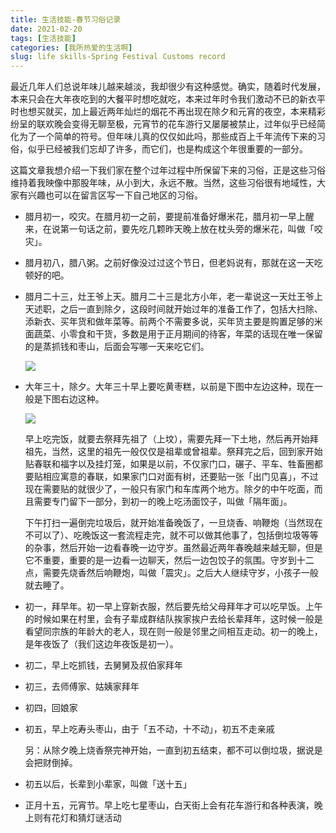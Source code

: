 ```yaml
---
title: 生活技能-春节习俗记录
date: 2021-02-20
tags: [生活技能]
categories: [我所热爱的生活啊]
slug: life skills-Spring Festival Customs record
---
```


最近几年人们总说年味儿越来越淡，我却很少有这种感觉。确实，随着时代发展，本来只会在大年夜吃到的大餐平时想吃就吃，本来过年时令我们激动不已的新衣平时也想买就买，加上最近两年灿烂的烟花不再出现在除夕和元宵的夜空，本来精彩纷呈的联欢晚会变得无聊至极，元宵节的花车游行又屡屡被禁止，过年似乎已经简化为了一个简单的符号。但年味儿真的仅仅如此吗，那些成百上千年流传下来的习俗，似乎已经被我们忘却了许多，而它们，也是构成这个年很重要的一部分。

这篇文章我想介绍一下我们家在整个过年过程中所保留下来的习俗，正是这些习俗维持着我映像中那股年味，从小到大，永远不散。当然，这些习俗很有地域性，大家有兴趣也可以在留言区写一下自己地区的习俗。

- 腊月初一，咬灾。在腊月初一之前，要提前准备好爆米花，腊月初一早上醒来，在说第一句话之前，要先吃几颗昨天晚上放在枕头旁的爆米花，叫做「咬灾」。

- 腊月初八，腊八粥。之前好像没过过这个节日，但老妈说有，那就在这一天吃顿好的吧。

- 腊月二十三，灶王爷上天。腊月二十三是北方小年，老一辈说这一天灶王爷上天述职，之后一直到除夕，这段时间就开始过年的准备工作了，包括大扫除、添新衣、买年货和做年菜等。前两个不需要多说，买年货主要是购置足够的米面蔬菜、小零食和干货，多数是用于正月期间的待客，年菜的话现在唯一保留的是蒸抓钱和枣山，后面会写哪一天来吃它们。

  ![](https://cdn.sspai.com/2021/02/11/fd0aa6c58bf5cba3bf647b9bc56f8973.png)

- 大年三十，除夕。大年三十早上要吃黄枣糕，以前是下图中左边这种，现在一般是下图右边这种。

  ![](https://cdn.sspai.com/2021/02/11/ebbc16656628c99268c4ed9e8e42e9ab.png)

  早上吃完饭，就要去祭拜先祖了（上坟），需要先拜一下土地，然后再开始拜祖先，当然，这里的祖先一般仅仅是祖辈或曾祖辈。祭拜完之后，回到家开始贴春联和福字以及挂灯笼，如果是以前，不仅家门口，碾子、平车、牲畜圈都要贴相应寓意的春联，如果家门口对面有树，还要贴一张「出门见喜」，不过现在需要贴的就很少了，一般只有家门和车库两个地方。除夕的中午吃面，而且需要专门留下一部分，到初一的晚上吃汤面饺子，叫做「隔年面」。

  下午打扫一遍倒完垃圾后，就开始准备晚饭了，一旦烧香、响鞭炮（当然现在不可以了）、吃晚饭这一套流程走完，就不可以做其他事了，包括倒垃圾等等的杂事，然后开始一边看春晚一边守岁。虽然最近两年春晚越来越无聊，但是它不重要，重要的是一边看一边聊天，然后一边包饺子的氛围。守岁到十二点，需要先烧香然后响鞭炮，叫做「震灾」。之后大人继续守岁，小孩子一般就去睡了。

- 初一，拜早年。初一早上穿新衣服，然后要先给父母拜年才可以吃早饭。上午的时候如果在村里，会有子辈成群结队挨家挨户去给长辈拜年，这时候一般是看望同宗族的年龄大的老人，现在则一般是邻里之间相互走动。初一的晚上，是年夜饭了（我们这边年夜饭是初一）。

- 初二，早上吃抓钱，去舅舅及叔伯家拜年

- 初三，去师傅家、姑姨家拜年

- 初四，回娘家

- 初五，早上吃寿头枣山，由于「五不动，十不动」，初五不走亲戚

  另：从除夕晚上烧香祭完神开始，一直到初五结束，都不可以倒垃圾，据说是会把财倒掉。

- 初五以后，长辈到小辈家，叫做「送十五」

- 正月十五，元宵节。早上吃七星枣山，白天街上会有花车游行和各种表演，晚上则有花灯和猜灯谜活动



